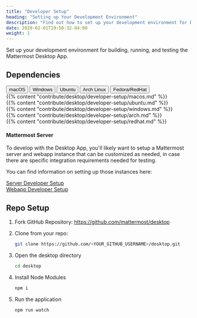 ```yaml
---
title: "Developer Setup"
heading: "Setting up Your Development Environment"
description: "Find out how to set up your development environment for building, running, and testing the Mattermost Desktop App."
date: 2020-02-01T19:50:32-04:00
weight: 1
---
```


Set up your development environment for building, running, and testing the Mattermost Desktop App.

## Dependencies

<div class="tab">
    <button class="tablinks active" onclick="openTab(event, 'mac')">macOS</button>
    <button class="tablinks" onclick="openTab(event, 'windows')">Windows</button>
    <button class="tablinks" onclick="openTab(event, 'ubuntu')">Ubuntu</button>
    <button class="tablinks" onclick="openTab(event, 'archlinux')">Arch Linux</button>
    <button class="tablinks" onclick="openTab(event, 'redhat')">Fedora/RedHat</button>
</div>

<div id="mac" class="tabcontent" style="display: block;">
    {{% content "contribute/desktop/developer-setup/macos.md" %}}
</div>

<div id="ubuntu" class="tabcontent">
    {{% content "contribute/desktop/developer-setup/ubuntu.md" %}}
</div>

<div id="windows" class="tabcontent">
    {{% content "contribute/desktop/developer-setup/windows.md" %}}
</div>

<div id="archlinux" class="tabcontent">
    {{% content "contribute/desktop/developer-setup/arch.md" %}}
</div>

<div id="redhat" class="tabcontent">
    {{% content "contribute/desktop/developer-setup/redhat.md" %}}
</div>

#### Mattermost Server

To develop with the Desktop App, you'll likely want to setup a Mattermost server and webapp instance that can be customized as needed, in case there are specific integration requirements needed for testing.

You can find information on setting up those instances here:

[Server Developer Setup](/contribute/server/developer-setup)  
[Webapp Developer Setup](/contribute/webapp/developer-setup)

## Repo Setup

1. Fork GitHub Repository: https://github.com/mattermost/desktop
2. Clone from your repo: 

    ```sh
    git clone https://github.com/<YOUR_GITHUB_USERNAME>/desktop.git
    ```

3. Open the desktop directory

    ```sh
    cd desktop
    ```

4. Install Node Modules

    ```sh
    npm i
    ```

5. Run the application

    ```sh
    npm run watch
    ```
